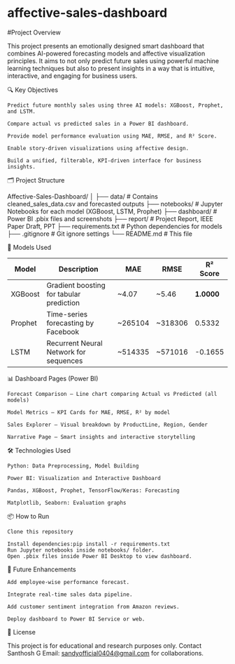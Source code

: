 # affective-sales-dashboard

#Project Overview

This project presents an emotionally designed smart dashboard that combines AI-powered forecasting models and affective visualization principles. It aims to not only predict future sales using powerful machine learning techniques but also to present insights in a way that is intuitive, interactive, and engaging for business users.

🔍 Key Objectives

    Predict future monthly sales using three AI models: XGBoost, Prophet, and LSTM.

    Compare actual vs predicted sales in a Power BI dashboard.

    Provide model performance evaluation using MAE, RMSE, and R² Score.

    Enable story-driven visualizations using affective design.

    Build a unified, filterable, KPI-driven interface for business insights.


🗂️ Project Structure

Affective-Sales-Dashboard/
│
├── data/                 # Contains cleaned_sales_data.csv and forecasted outputs
├── notebooks/            # Jupyter Notebooks for each model (XGBoost, LSTM, Prophet)
├── dashboard/            # Power BI .pbix files and screenshots
├── report/               # Project Report, IEEE Paper Draft, PPT
├── requirements.txt      # Python dependencies for models
├── .gitignore            # Git ignore settings
└── README.md             # This file


🧪 Models Used

| Model   | Description                              | MAE      | RMSE     | R² Score   |
| ------- | ---------------------------------------- | -------- | -------- | ---------- |
| XGBoost | Gradient boosting for tabular prediction | \~4.07   | \~5.46   | **1.0000** |
| Prophet | Time-series forecasting by Facebook      | \~265104 | \~318306 | 0.5332     |
| LSTM    | Recurrent Neural Network for sequences   | \~514335 | \~571016 | -0.1655    |


📊 Dashboard Pages (Power BI)

    Forecast Comparison – Line chart comparing Actual vs Predicted (all models)

    Model Metrics – KPI Cards for MAE, RMSE, R² by model

    Sales Explorer – Visual breakdown by ProductLine, Region, Gender

    Narrative Page – Smart insights and interactive storytelling

🛠️ Technologies Used

    Python: Data Preprocessing, Model Building

    Power BI: Visualization and Interactive Dashboard

    Pandas, XGBoost, Prophet, TensorFlow/Keras: Forecasting

    Matplotlib, Seaborn: Evaluation graphs

📦 How to Run

    Clone this repository

    Install dependencies:pip install -r requirements.txt
    Run Jupyter notebooks inside notebooks/ folder.
    Open .pbix files inside Power BI Desktop to view dashboard.

📌 Future Enhancements

    Add employee-wise performance forecast.

    Integrate real-time sales data pipeline.

    Add customer sentiment integration from Amazon reviews.

    Deploy dashboard to Power BI Service or web.
📄 License

This project is for educational and research purposes only.
Contact Santhosh G
Email: sandyofficial0404@gmail.com for collaborations.
